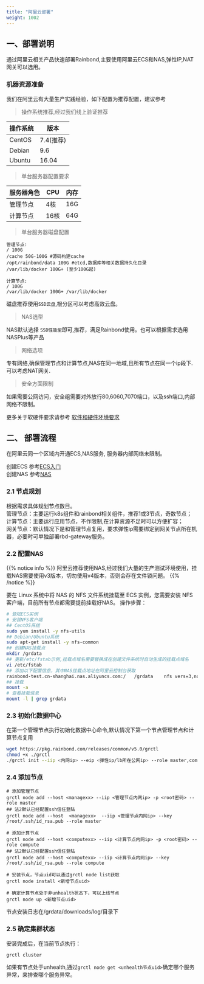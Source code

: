 ```yaml
---
title: "阿里云部署"
weight: 1002
---
```


## 一、部署说明

通过阿里云相关产品快速部署Rainbond,主要使用阿里云ECS和NAS,弹性IP,NAT网关可以选用。

### 机器资源准备

我们在阿里云有大量生产实践经验，如下配置为推荐配置，建议参考

> 操作系统推荐,经过我们线上验证推荐

|操作系统|版本|
|---|------|
|CentOS|7.4(推荐)|
|Debian|9.6|
|Ubuntu|16.04|

> 单台服务器配置要求

|服务器角色|CPU|内存|
|------|-----|-----|
|管理节点| 4核|16G|
|计算节点| 16核|64G|

> 单台服务器磁盘配置

```
管理节点:
/ 100G
/cache 50G-100G #源码构建cache
/opt/rainbond/data 100G #etcd,数据库等相关数据持久化目录
/var/lib/docker 100G+ (至少100G起)

计算节点:
/ 100G
/var/lib/docker 100G+ /var/lib/docker
```

磁盘推荐使用`SSD云盘`,根分区可以考虑高效云盘。

> NAS选型

NAS默认选择 `SSD性能型`即可,推荐，满足Rainbond使用。也可以根据需求选用NASPlus等产品

> 网络选项

专有网络,确保管理节点和计算节点,NAS在同一地域,且所有节点在同一个ip段下.可以考虑NAT网关.

> 安全方面限制

如果需要公网访问，安全组需要对外放行80,6060,7070端口，以及ssh端口,内部网络不限制。

更多关于软硬件要求请参考 [软件和硬件环境要求](../../op-guide/recommendation/)

## 二、 部署流程

在阿里云同一个区域内开通ECS,NAS服务, 服务器内部网络未限制。

创建ECS 参考[ECS入门](https://help.aliyun.com/document_detail/58282.html?spm=a2c4g.11186623.6.611.3a183002dRnSqd)  
创建NAS 参考[NAS](https://help.aliyun.com/document_detail/27526.html?spm=a2c4g.11186623.3.2.53a67a66p9mopj)  

### 2.1 节点规划

根据需求具体规划节点数目。  
管理节点：主要运行k8s组件和rainbond相关组件，推荐1或3节点，奇数节点；  
计算节点：主要运行应用节点，不作限制,在计算资源不足时可以方便扩容；  
网关节点：默认情况下是和管理节点复用，要求弹性ip需要绑定到网关节点所在机器，必要时可单独部署rbd-gateway服务。  

### 2.2 配置NAS

{{% notice info %}}
阿里云推荐使用NAS,经过我们大量的生产测试环境使用，挂载NAS需要使用v3版本，切勿使用v4版本，否则会存在文件锁问题。
{{% /notice %}}

要在 Linux 系统中将 NAS 的 NFS 文件系统挂载至 ECS 实例，您需要安装 NFS 客户端，目前所有节点都需要提前挂载好NAS。
操作步骤：

```bash
# 登陆ECS实例
# 安装NFS客户端
## CentOS系统
sudo yum install -y nfs-utils
## Debian/Ubuntu系统
sudo apt-get install -y nfs-common
## 创建NAS挂载点
mkdir /grdata
## 更新/etc/fstab示例,挂载点域名需要替换成在创建文件系统时自动生成的挂载点域名
vi /etc/fstab
## 添加以下配置信息，其中NAS挂载点地址在阿里云控制台获取
rainbond-test.cn-shanghai.nas.aliyuncs.com:/   /grdata    nfs vers=3,nolock,noatime   0 0
## 挂载
mount -a
# 查看挂载信息
mount -l | grep grdata
```

### 2.3 初始化数据中心

在第一个管理节点执行初始化数据中心命令,默认情况下第一个节点管理节点和计算节点复用

```bash
wget https://pkg.rainbond.com/releases/common/v5.0/grctl
chmod +x ./grctl
./grctl init --iip <内网ip> --eip <弹性ip/lb所在公网ip> --role master,compute
```

### 2.4 添加节点

```
# 添加管理节点
grctl node add --host <managexx> --iip <管理节点内网ip> -p <root密码> --role master 
## 法2默认已经配置ssh信任登陆
grctl node add --host  <managexx>  --iip <管理节点内网ip> --key /root/.ssh/id_rsa.pub --role master

# 添加计算节点
grctl node add --host <computexx> --iip <计算节点内网ip> -p <root密码> --role compute
## 法2默认已经配置ssh信任登陆
grctl node add --host <computexx> --iip <计算节点内网ip> --key /root/.ssh/id_rsa.pub --role compute

# 安装节点，节点uid可以通过grctl node list获取
grctl node install <新增节点uid> 

# 确定计算节点处于非unhealth状态下，可以上线节点
grctl node up <新增节点uid>
```

节点安装日志在/grdata/downloads/log/目录下

### 2.5 确定集群状态

安装完成后，在当前节点执行：

```bash
grctl cluster
```
如果有节点处于unhealth,通过`grctl node get <unhealth节点uid>`确定哪个服务异常，来排查哪个服务异常。